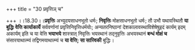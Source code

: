 +++
title = "30 प्रवृत्तिञ् च"

+++
।।18.30।।**प्रवृत्तिः** अभ्युदयसाधनभूतो धर्मः; **निवृत्तिः**
मोक्षसाधनभूतो धर्मः; तौ उभौ यथावस्थितौ **या बुद्धिः वेत्ति
कार्याकार्ये** सर्ववर्णानां प्रवृत्तिनिवृत्तिधर्मयोः; अन्यतरनिष्ठानां
देशकालावस्थाविशेषेषुइदं कार्यम् इदम् अकार्यम् इति च या वेत्ति **भयाभये**
शास्त्रात् निवृत्तिः भयस्थानं तद्नुवृत्तिः अभयस्थानं **बन्धं मोक्षं च**
संसारयाथात्म्यं तद्विगमयाथात्म्यं च **या वेत्ति; सा सात्त्विकी**
बुद्धिः।
